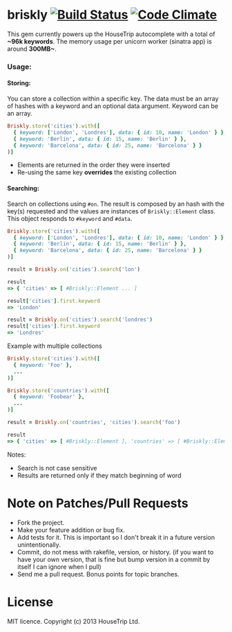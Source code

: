 briskly [![Build Status](https://travis-ci.org/pedrocunha/briskly.svg?branch=master)](https://travis-ci.org/pedrocunha/briskly) [![Code Climate](https://codeclimate.com/github/pedrocunha/briskly.png)](https://codeclimate.com/github/pedrocunha/briskly)
=====

This gem currently powers up the HouseTrip autocomplete with a total of **~96k keywords**. The memory usage per unicorn worker (sinatra app) is around **300MB~**. 

### Usage:

#### Storing:

You can store a collection within a specific key. The data must be an array of hashes with a keyword and an optional data argument. Keyword can
be an array.

```ruby
Briskly.store('cities').with([
  { keyword: ['London', 'Londres'], data: { id: 10, name: 'London' } },
  { keyword: 'Berlin', data: { id: 15, name: 'Berlin' } },
  { keyword: 'Barcelona', data: { id: 25, name: 'Barcelona' } }
)]
```

- Elements are returned in the order they were inserted
- Re-using the same key **overrides** the existing collection



#### Searching:

Search on collections using `#on`. The result is composed by an hash with the key(s) requested 
and the values are instances of `Briskly::Element` class. This object responds to `#keyword` and `#data`.

```ruby
Briskly.store('cities').with([
  { keyword: ['London', 'Londres'], data: { id: 10, name: 'London' } },
  { keyword: 'Berlin', data: { id: 15, name: 'Berlin' } },
  { keyword: 'Barcelona', data: { id: 25, name: 'Barcelona' } }
)]

result = Briskly.on('cities').search('lon')

result
=> { 'cities' => [ #Briskly::Element ... ]

result['cities'].first.keyword
=> 'London'

result = Briskly.on('cities').search('londres')
result['cities'].first.keyword
=> 'Londres'
```

Example with multiple collections

```ruby
Briskly.store('cities').with([
  { keyword: 'Foo' },
  ...
)]

Briskly.store('countries').with([
  { keyword: 'Foobear' },
  ...
)]

result = Briskly.on('countries', 'cities').search('foo')

result
=> { 'cities' => [ #Briskly::Element ], 'countries' => [ #Briskly::Element ] }
```

Notes:
- Search is not case sensitive
- Results are returned only if they match beginning of word



Note on Patches/Pull Requests
=============================

* Fork the project.
* Make your feature addition or bug fix.
* Add tests for it. This is important so I don't break it in a
  future version unintentionally.
* Commit, do not mess with rakefile, version, or history.
  (if you want to have your own version, that is fine but
   bump version in a commit by itself I can ignore when I pull)
* Send me a pull request. Bonus points for topic branches.

License
============
MIT licence. Copyright (c) 2013 HouseTrip Ltd.

